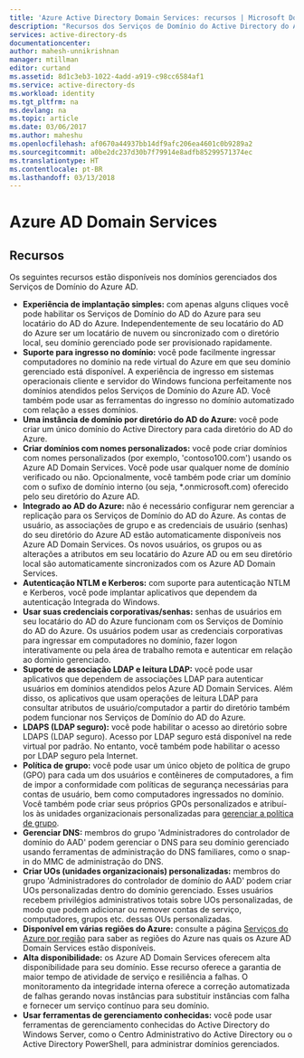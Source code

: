 ```yaml
---
title: 'Azure Active Directory Domain Services: recursos | Microsoft Docs'
description: "Recursos dos Serviços de Domínio do Active Directory do Azure"
services: active-directory-ds
documentationcenter: 
author: mahesh-unnikrishnan
manager: mtillman
editor: curtand
ms.assetid: 8d1c3eb3-1022-4add-a919-c98cc6584af1
ms.service: active-directory-ds
ms.workload: identity
ms.tgt_pltfrm: na
ms.devlang: na
ms.topic: article
ms.date: 03/06/2017
ms.author: maheshu
ms.openlocfilehash: af0670a44937bb14df9afc206ea4601c0b9289a2
ms.sourcegitcommit: a0be2dc237d30b7f79914e8adfb85299571374ec
ms.translationtype: HT
ms.contentlocale: pt-BR
ms.lasthandoff: 03/13/2018
---
```

# <a name="azure-ad-domain-services"></a>Azure AD Domain Services
## <a name="features"></a>Recursos
Os seguintes recursos estão disponíveis nos domínios gerenciados dos Serviços de Domínio do Azure AD.

* **Experiência de implantação simples:** com apenas alguns cliques você pode habilitar os Serviços de Domínio do AD do Azure para seu locatário do AD do Azure. Independentemente de seu locatário do AD do Azure ser um locatário de nuvem ou sincronizado com o diretório local, seu domínio gerenciado pode ser provisionado rapidamente.
* **Suporte para ingresso no domínio:** você pode facilmente ingressar computadores no domínio na rede virtual do Azure em que seu domínio gerenciado está disponível. A experiência de ingresso em sistemas operacionais cliente e servidor do Windows funciona perfeitamente nos domínios atendidos pelos Serviços de Domínio do Azure AD. Você também pode usar as ferramentas do ingresso no domínio automatizado com relação a esses domínios.
* **Uma instância de domínio por diretório do AD do Azure:** você pode criar um único domínio do Active Directory para cada diretório do AD do Azure.
* **Criar domínios com nomes personalizados:** você pode criar domínios com nomes personalizados (por exemplo, 'contoso100.com') usando os Azure AD Domain Services. Você pode usar qualquer nome de domínio verificado ou não. Opcionalmente, você também pode criar um domínio com o sufixo de domínio interno (ou seja, *.onmicrosoft.com) oferecido pelo seu diretório do Azure AD.
* **Integrado ao AD do Azure:** não é necessário configurar nem gerenciar a replicação para os Serviços de Domínio do AD do Azure. As contas de usuário, as associações de grupo e as credenciais de usuário (senhas) do seu diretório do Azure AD estão automaticamente disponíveis nos Azure AD Domain Services. Os novos usuários, os grupos ou as alterações a atributos em seu locatário do Azure AD ou em seu diretório local são automaticamente sincronizados com os Azure AD Domain Services.
* **Autenticação NTLM e Kerberos:** com suporte para autenticação NTLM e Kerberos, você pode implantar aplicativos que dependem da autenticação Integrada do Windows.
* **Usar suas credenciais corporativas/senhas:** senhas de usuários em seu locatário do AD do Azure funcionam com os Serviços de Domínio do AD do Azure. Os usuários podem usar as credenciais corporativas para ingressar em computadores no domínio, fazer logon interativamente ou pela área de trabalho remota e autenticar em relação ao domínio gerenciado.
* **Suporte de associação LDAP e leitura LDAP:** você pode usar aplicativos que dependem de associações LDAP para autenticar usuários em domínios atendidos pelos Azure AD Domain Services. Além disso, os aplicativos que usam operações de leitura LDAP para consultar atributos de usuário/computador a partir do diretório também podem funcionar nos Serviços de Domínio do AD do Azure.
* **LDAPS (LDAP seguro):** você pode habilitar o acesso ao diretório sobre LDAPS (LDAP seguro). Acesso por LDAP seguro está disponível na rede virtual por padrão. No entanto, você também pode habilitar o acesso por LDAP seguro pela Internet.
* **Política de grupo:** você pode usar um único objeto de política de grupo (GPO) para cada um dos usuários e contêineres de computadores, a fim de impor a conformidade com políticas de segurança necessárias para contas de usuário, bem como computadores ingressados no domínio. Você também pode criar seus próprios GPOs personalizados e atribuí-los às unidades organizacionais personalizadas para [gerenciar a política de grupo](active-directory-ds-admin-guide-administer-group-policy.md).
* **Gerenciar DNS:** membros do grupo 'Administradores do controlador de domínio do AAD' podem gerenciar o DNS para seu domínio gerenciado usando ferramentas de administração do DNS familiares, como o snap-in do MMC de administração do DNS.
* **Criar UOs (unidades organizacionais) personalizadas:** membros do grupo 'Administradores do controlador de domínio do AAD' podem criar UOs personalizadas dentro do domínio gerenciado. Esses usuários recebem privilégios administrativos totais sobre UOs personalizadas, de modo que podem adicionar ou remover contas de serviço, computadores, grupos etc. dessas OUs personalizadas.
* **Disponível em várias regiões do Azure:** consulte a página [Serviços do Azure por região](https://azure.microsoft.com/regions/#services/) para saber as regiões do Azure nas quais os Azure AD Domain Services estão disponíveis.
* **Alta disponibilidade:** os Azure AD Domain Services oferecem alta disponibilidade para seu domínio. Esse recurso oferece a garantia de maior tempo de atividade de serviço e resiliência a falhas. O monitoramento da integridade interna oferece a correção automatizada de falhas gerando novas instâncias para substituir instâncias com falha e fornecer um serviço contínuo para seu domínio.
* **Usar ferramentas de gerenciamento conhecidas:** você pode usar ferramentas de gerenciamento conhecidas do Active Directory do Windows Server, como o Centro Administrativo do Active Directory ou o Active Directory PowerShell, para administrar domínios gerenciados.
